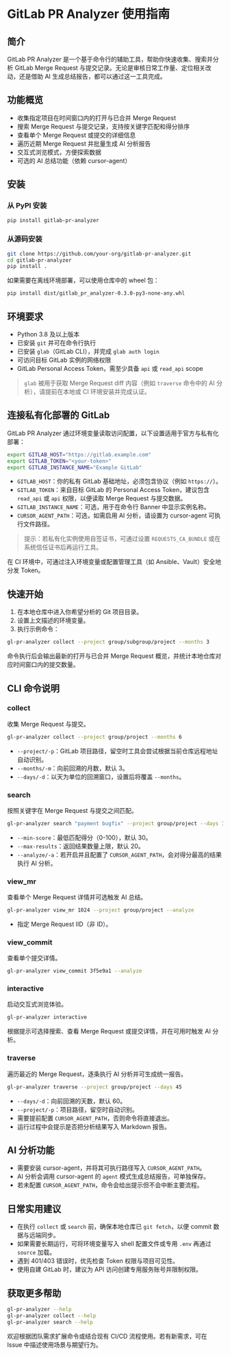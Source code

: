 # GitLab PR Analyzer 使用指南

## 简介
GitLab PR Analyzer 是一个基于命令行的辅助工具，帮助你快速收集、搜索并分析 GitLab Merge Request 与提交记录。无论是审核日常工作量、定位相关改动，还是借助 AI 生成总结报告，都可以通过这一工具完成。

## 功能概览
- 收集指定项目在时间窗口内的打开与已合并 Merge Request
- 搜索 Merge Request 与提交记录，支持按关键字匹配和得分排序
- 查看单个 Merge Request 或提交的详细信息
- 遍历近期 Merge Request 并批量生成 AI 分析报告
- 交互式浏览模式，方便探索数据
- 可选的 AI 总结功能（依赖 cursor-agent）

## 安装

### 从 PyPI 安装
```bash
pip install gitlab-pr-analyzer
```

### 从源码安装
```bash
git clone https://github.com/your-org/gitlab-pr-analyzer.git
cd gitlab-pr-analyzer
pip install .
```

如果需要在离线环境部署，可以使用仓库中的 wheel 包：
```bash
pip install dist/gitlab_pr_analyzer-0.3.0-py3-none-any.whl
```

## 环境要求
- Python 3.8 及以上版本
- 已安装 `git` 并可在命令行执行
- 已安装 `glab`（GitLab CLI），并完成 `glab auth login`
- 可访问目标 GitLab 实例的网络权限
- GitLab Personal Access Token，需至少具备 `api` 或 `read_api` scope

> `glab` 被用于获取 Merge Request diff 内容（例如 `traverse` 命令中的 AI 分析），请提前在本地或 CI 环境安装并完成认证。

## 连接私有化部署的 GitLab
GitLab PR Analyzer 通过环境变量读取访问配置，以下设置适用于官方与私有化部署：

```bash
export GITLAB_HOST="https://gitlab.example.com"
export GITLAB_TOKEN="<your-token>"
export GITLAB_INSTANCE_NAME="Example GitLab"
```

- `GITLAB_HOST`：你的私有 GitLab 基础地址，必须包含协议（例如 `https://`）。
- `GITLAB_TOKEN`：来自目标 GitLab 的 Personal Access Token，建议包含 `read_api` 或 `api` 权限，以便读取 Merge Request 与提交数据。
- `GITLAB_INSTANCE_NAME`：可选，用于在命令行 Banner 中显示实例名称。
- `CURSOR_AGENT_PATH`：可选，如需启用 AI 分析，请设置为 cursor-agent 可执行文件路径。

> 提示：若私有化实例使用自签证书，可通过设置 `REQUESTS_CA_BUNDLE` 或在系统信任证书后再运行工具。

在 CI 环境中，可通过注入环境变量或配置管理工具（如 Ansible、Vault）安全地分发 Token。

## 快速开始
1. 在本地仓库中进入你希望分析的 Git 项目目录。
2. 设置上文描述的环境变量。
3. 执行示例命令：

```bash
gl-pr-analyzer collect --project group/subgroup/project --months 3
```

命令执行后会输出最新的打开与已合并 Merge Request 概览，并统计本地仓库对应时间窗口内的提交数量。

## CLI 命令说明

### collect
收集 Merge Request 与提交。

```bash
gl-pr-analyzer collect --project group/project --months 6
```

- `--project/-p`：GitLab 项目路径，留空时工具会尝试根据当前仓库远程地址自动识别。
- `--months/-m`：向前回溯的月数，默认 3。
- `--days/-d`：以天为单位的回溯窗口，设置后将覆盖 `--months`。

### search
按照关键字在 Merge Request 与提交之间匹配。

```bash
gl-pr-analyzer search "payment bugfix" --project group/project --days 120 --min-score 40 --max-results 15
```

- `--min-score`：最低匹配得分（0-100），默认 30。
- `--max-results`：返回结果数量上限，默认 20。
- `--analyze/-a`：若开启并且配置了 `CURSOR_AGENT_PATH`，会对得分最高的结果执行 AI 分析。

### view_mr
查看单个 Merge Request 详情并可选触发 AI 总结。

```bash
gl-pr-analyzer view_mr 1024 --project group/project --analyze
```

- 指定 Merge Request IID（非 ID）。

### view_commit
查看单个提交详情。

```bash
gl-pr-analyzer view_commit 3f5e9a1 --analyze
```

### interactive
启动交互式浏览体验。

```bash
gl-pr-analyzer interactive
```

根据提示可选择搜索、查看 Merge Request 或提交详情，并在可用时触发 AI 分析。

### traverse
遍历最近的 Merge Request，逐条执行 AI 分析并可生成统一报告。

```bash
gl-pr-analyzer traverse --project group/project --days 45
```

- `--days/-d`：向前回溯的天数，默认 60。
- `--project/-p`：项目路径，留空时自动识别。
- 需要提前配置 `CURSOR_AGENT_PATH`，否则命令将直接退出。
- 运行过程中会提示是否把分析结果写入 Markdown 报告。

## AI 分析功能
- 需要安装 cursor-agent，并将其可执行路径写入 `CURSOR_AGENT_PATH`。
- AI 分析会调用 cursor-agent 的 `agent` 模式生成总结报告，可单独保存。
- 若未配置 `CURSOR_AGENT_PATH`，命令会给出提示但不会中断主要流程。

## 日常实用建议
- 在执行 `collect` 或 `search` 前，确保本地仓库已 `git fetch`，以便 commit 数据与远端同步。
- 如果需要长期运行，可将环境变量写入 shell 配置文件或专用 `.env` 再通过 `source` 加载。
- 遇到 401/403 错误时，优先检查 Token 权限与项目可见性。
- 使用自建 GitLab 时，建议为 API 访问创建专用服务账号并限制权限。

## 获取更多帮助
```bash
gl-pr-analyzer --help
gl-pr-analyzer collect --help
gl-pr-analyzer search --help
```

欢迎根据团队需求扩展命令或结合现有 CI/CD 流程使用。若有新需求，可在 Issue 中描述使用场景与期望行为。

